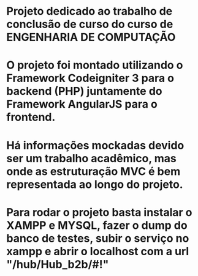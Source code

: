 # Projeto dedicado ao trabalho de conclusão de curso do curso de ENGENHARIA DE COMPUTAÇÃO
# O projeto foi montado utilizando o Framework Codeigniter 3 para o backend (PHP) juntamente do Framework AngularJS para o frontend.
# Há informações mockadas devido ser um trabalho acadêmico, mas onde as estruturação MVC é bem representada ao longo do projeto.

# Para rodar o projeto basta instalar o XAMPP e MYSQL, fazer o dump do banco de testes, subir o serviço no xampp e abrir o localhost com a url "/hub/Hub_b2b/#!"

